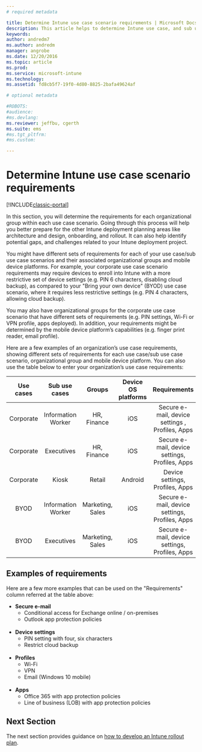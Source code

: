 ```yaml
---
# required metadata

title: Determine Intune use case scenario requirements | Microsoft Docs
description: This article helps to determine Intune use case, and sub use case scenario requirements for an Microsoft Intune cloud-only implementation.
keywords:
author: andredm7
ms.author: andredm
manager: angrobe
ms.date: 12/20/2016
ms.topic: article
ms.prod:
ms.service: microsoft-intune
ms.technology:
ms.assetid: fd8cb5f7-19f0-4d80-8825-2bafa49624af

# optional metadata

#ROBOTS:
#audience:
#ms.devlang:
ms.reviewer: jeffbu, cgerth
ms.suite: ems
#ms.tgt_pltfrm:
#ms.custom:

---
```


# Determine Intune use case scenario requirements

[!INCLUDE[classic-portal](../includes/classic-portal.md)]

In this section, you will determine the requirements for each organizational group within each use case scenario. Going through this process will help you better prepare for the other Intune deployment planning areas like architecture and design, onboarding, and rollout. It can also help identify potential gaps, and challenges related to your Intune deployment project.

You might have different sets of requirements for each of your use case/sub use case scenarios and their associated organizational groups and mobile device platforms. For example, your corporate use case scenario requirements may require devices to enroll into Intune with a more restrictive set of device settings (e.g. PIN 6 characters, disabling cloud backup), as compared to your "Bring your own device" (BYOD) use case scenario, where it requires less restrictive settings (e.g. PIN 4 characters, allowing cloud backup). 

You may also have organizational groups for the corporate use case scenario that have different sets of requirements (e.g. PIN settings, Wi-Fi or VPN profile, apps deployed). In addition, your requirements might be determined by the mobile device platform’s capabilities (e.g. finger print reader, email profile).

Here are a few examples of an organization’s use case requirements, showing different sets of requirements for each use case/sub use case scenario, organizational group and mobile device platform. You can also use the table below to enter your organization’s use case requirements:

| **Use cases** | **Sub use cases** | **Groups** | **Device OS platforms** | **Requirements** |
|:---:|:---:|:---:|:---:|:---:|
| Corporate | Information Worker | HR, Finance | iOS | Secure e-mail, device settings , Profiles, Apps |                                                          
| Corporate | Executives | HR, Finance | iOS | Secure e-mail, device settings, Profiles, Apps |                                                         
| Corporate | Kiosk | Retail | Android | Device settings, Profiles, Apps |
| BYOD | Information Worker | Marketing, Sales | iOS | Secure e-mail, device settings, Profiles, Apps |                                                         
| BYOD | Executives | Marketing, Sales | iOS | Secure e-mail, device settings, Profiles, Apps |

## Examples of requirements

Here are a few more examples that can be used on the "Requirements" column referred at the table above:

- **Secure e-mail**
	- Conditional access for Exchange online / on-premises
	- Outlook app protection policies
<br></br>
- **Device settings**
	- PIN setting with four, six characters
	- Restrict cloud backup
<br></br>
- **Profiles**
	- Wi-Fi
	- VPN
	- Email (Windows 10 mobile)
<br></br>
- **Apps**
	- Office 365 with app protection policies
	- Line of business (LOB) with app protection policies

## Next Section

The next section provides guidance on [how to develop an Intune rollout plan](section-4-develop-a-rollout-plan.md).
